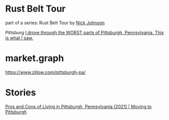 # Rust Belt Tour
part of a series: Rust Belt Tour by [Nick Johnson](https://www.youtube.com/channel/UCEBY1LNHPiJ6AE0B1wxfNHw)

Pittsburg [I drove through the WORST parts of Pittsburgh, Pennsylvania. This is what I saw.](https://youtu.be/HKdNERIJ0_w)

# market.graph
https://www.zillow.com/pittsburgh-pa/

# Stories
[Pros and Cons of Living in Pittsburgh, Pennsylvania (2021) | Moving to Pittsburgh](https://youtu.be/fep0WRGDFrg)
